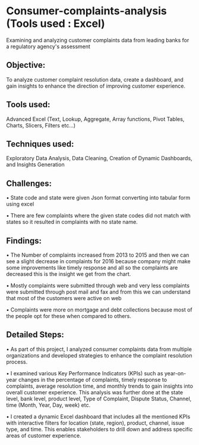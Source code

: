 # Consumer-complaints-analysis (Tools used : Excel)

Examining and analyzing customer complaints data from leading banks for a regulatory agency's assessment

## Objective: 
To analyze customer complaint resolution data, create a dashboard, and gain insights to enhance the direction of improving customer experience.

## Tools used: 
Advanced Excel (Text, Lookup, Aggregate, Array functions, Pivot Tables, Charts, Slicers, Filters etc…)

## Techniques used: 
Exploratory Data Analysis, Data Cleaning, Creation of Dynamic Dashboards, and Insights Generation

## Challenges:
 
•	State code and state were given Json format converting into tabular form using excel

•	There are few complaints where the given state codes did not match with states so it resulted in complaints with no state name.


## Findings:

•	The Number of complaints increased from 2013 to 2015 and then we can see a slight decrease in complaints for 2016 because company might make some improvements like timely response and all so the complaints are decreased this is the insight we get from the chart.

•	Mostly complaints were submitted through web and very less complaints were submitted through post mail and fax and from this we can understand that most of the customers were active on web

•	Complaints were more on mortgage and debt collections because most of the people opt for these when compared to others.


## Detailed Steps:

•	As part of this project, I analyzed consumer complaints data from multiple organizations and developed strategies to enhance the complaint resolution process.

•	I examined various Key Performance Indicators (KPIs) such as year-on-year changes in the percentage of complaints, timely response to complaints, average resolution time, and monthly trends to gain insights into overall customer experience. This analysis was further done at the state level, bank level, product level, Type of Complaint, Dispute Status, Channel, time (Month, Year, Day, week) etc.

•	I created a dynamic Excel dashboard that includes all the mentioned KPIs with interactive filters for location (state, region), product, channel, issue type, and time. This enables stakeholders to drill down and address specific areas of customer experience.
